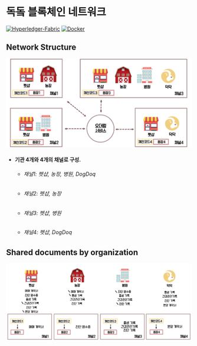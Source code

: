 독돜 블록체인 네트워크
====================
 
[![Hyperledger-Fabric](https://img.shields.io/badge/Hyperledger--Fabric-1.4.0-green.svg)](https://www.hyperledger.org/projects/fabric)
[![Docker](https://img.shields.io/badge/Docker-18.09.3-blue.svg)](https://www.docker.com/)

 Network Structure
 -----------------
![NetworkImage](./images/dogdoq-network-image.png)

* #### 기관 4개와 4개의 채널로 구성.
  * ###### 채널1: 펫샵, 농장, 병원, DogDoq
  * ###### 채널2: 펫샵, 농장
  * ###### 채널3: 펫샵, 병원
  * ###### 채널4: 펫샵, DogDoq
  
 Shared documents by organization
 --------------------------------
![NetworkImage2](./images/dogdoq-network-image2.png)
